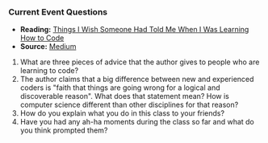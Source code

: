 ### Current Event Questions

* **Reading:** [Things I Wish Someone Had Told Me When I Was Learning How to Code](https://medium.com/@cecilycarver/things-i-wish-someone-had-told-me-when-i-was-learning-how-to-code-565fc9dcb329)
* **Source:** [Medium](https://medium.com/)

1. What are three pieces of advice that the author gives to people who are learning to code?
2. The author claims that a big difference between new and experienced coders is "faith that things are going wrong for a logical and discoverable reason". What does that statement mean? How is computer science different than other disciplines for that reason?
3. How do you explain what you do in this class to your friends?
4. Have you had any ah-ha moments during the class so far and what do you think prompted them?
